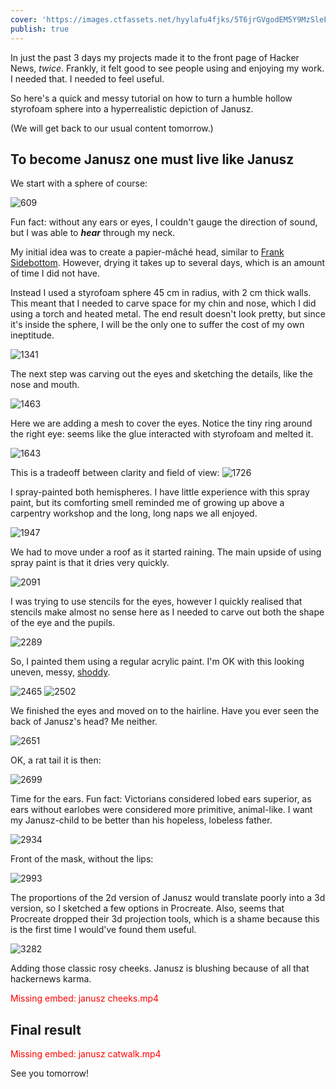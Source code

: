 ```yaml
---
cover: 'https://images.ctfassets.net/hyylafu4fjks/5T6jrGVgodEM5Y9MzSleF/fe0a77020b61e3b1a270ba0a8bf8aedb/Untitled_Artwork_26.png'
publish: true
---
```

In just the past 3 days my projects made it to the front page of Hacker News, *twice*. Frankly, it felt good to see people using and enjoying my work. I needed that. I needed to feel useful.

So here's a quick and messy tutorial on how to turn a humble hollow styrofoam sphere  into a hyperrealistic depiction of Janusz. 

(We will get back to our usual content tomorrow.)


## To become Janusz one must live like Janusz

We start with a sphere of course:

![609](IMG_9831.jpg)

Fun fact: without any ears or eyes, I couldn't gauge the direction of sound, but I was able to ***hear*** through my neck.

My initial idea was to create a papier-mâché head, similar to [Frank Sidebottom](https://collectionimages.npg.org.uk/large/mw214663/Christopher-Mark-Sievey-as-Frank-Sidebottom.jpg). However, drying it takes up to several days, which is an amount of time I did not have. 

Instead I used a styrofoam sphere  45 cm in radius, with 2 cm thick walls. This meant that I needed to carve space for my chin and nose, which I did using a torch and heated metal. The end result doesn't look pretty, but since it's inside the sphere, I will be the only one to suffer the cost of my own ineptitude.


![1341](janusz-mask-back.jpeg)


The next step was carving out the eyes and sketching the details, like the nose and mouth. 

![1463](janusz-mask-mango.webp)


Here we are adding a mesh to cover the eyes. Notice the tiny ring around the right eye: seems like the glue interacted with styrofoam and melted it.

![1643](janusz-mask-tools.webp)

This is a tradeoff between clarity and field of view:
![1726](IMG_9855.jpeg)

I spray-painted both hemispheres. I have little experience with this spray paint, but its comforting smell reminded me of growing up above a carpentry workshop and the long, long naps we all enjoyed.

![1947](janusz-spray.webp)

We had to move under a roof as it started raining. The main upside of using spray paint is that it dries very quickly.

![2091](IMG_9857.jpeg)

I was trying to use stencils for the eyes, however I quickly realised that stencils make almost no sense here as I needed to carve out both the shape of the eye and the pupils.

![2289](IMG_9863.jpeg)

So, I painted them using a regular acrylic paint. I'm OK with this looking uneven, messy, [shoddy](<../Medieval Content Farm and Procedural Cheese>). 

![2465](Pasted%20image%2020231030182803.png)
![2502](Pasted%20image%2020231030183937.png)


We finished the eyes and moved on to the hairline. Have you ever seen the back of Janusz's head? Me neither.

![2651](IMG_9893.jpeg)

OK, a rat tail it is then:

![2699](IMG_9914.jpeg)

Time for the ears. Fun fact: Victorians considered lobed ears superior, as ears without earlobes were considered more primitive, animal-like. I want my Janusz-child to be better than his hopeless, lobeless father.

![2934](IMG_9918.jpeg)

Front of the mask, without the lips: 

![2993](IMG_9932.jpeg)

The proportions of the 2d version of Janusz would translate poorly into a 3d version, so I sketched a few options in Procreate. Also, seems that Procreate dropped their 3d projection tools, which is a shame because this is the first time I would've found them useful.

![3282](IMG_9939.jpeg)

Adding those classic rosy cheeks. Janusz is blushing because of all that hackernews karma.

<span style="color: red">Missing embed: janusz cheeks.mp4</span>

## Final result

<span style="color: red">Missing embed: janusz catwalk.mp4</span>

See you tomorrow!
